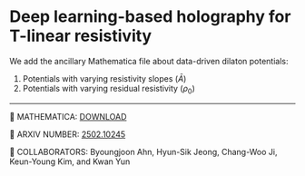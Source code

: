 # Deep learning-based holography for T-linear resistivity
We add the ancillary Mathematica file about data-driven dilaton potentials:
1. Potentials with varying resistivity slopes ($\bar{A}$)
2. Potentials with varying residual resistivity ($\rho_0$)

---
:gift:  MATHEMATICA: [DOWNLOAD](https://github.com/sicobysico/ML_Linear-T-Resistivity/archive/refs/heads/main.zip)

:page_facing_up: ARXIV NUMBER: [2502.10245](https://arxiv.org/abs/2502.10245)

:busts_in_silhouette: COLLABORATORS: Byoungjoon Ahn, Hyun-Sik Jeong, Chang-Woo Ji, Keun-Young Kim, and Kwan Yun
